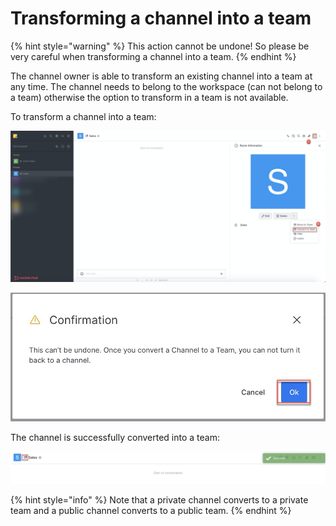 # Transforming a channel into a team

{% hint style="warning" %}
This action cannot be undone! So please be very careful when transforming a channel into a team.
{% endhint %}

The channel owner is able to transform an existing channel into a team at any time. The channel needs to belong to the workspace (can not belong to a team) otherwise the option to transform in a team is not available.

To transform a channel into a team:

![](<../../../../.gitbook/assets/image (380).png>)

![](<../../../../.gitbook/assets/image (381).png>)

The channel is successfully converted into a team:

![](<../../../../.gitbook/assets/image (382).png>)

{% hint style="info" %}
Note that a private channel converts to a private team and a public channel converts to a public team.
{% endhint %}
